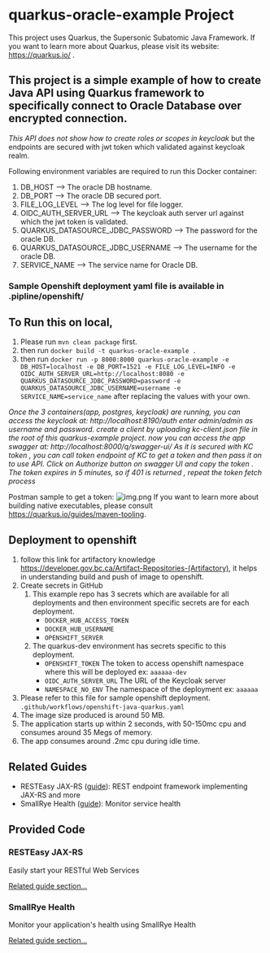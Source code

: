 # quarkus-oracle-example Project
This project uses Quarkus, the Supersonic Subatomic Java Framework.
If you want to learn more about Quarkus, please visit its website: https://quarkus.io/ .

## This project is a simple example of how to create Java API using Quarkus framework to specifically connect to Oracle Database over encrypted connection.
    
_This API does not show how to create roles or scopes in keycloak_ but the endpoints are secured with jwt token which validated against keycloak realm.

Following environment variables are required to run this Docker container:
1. DB_HOST --> The oracle DB hostname.
2. DB_PORT --> The oracle DB secured port.
3. FILE_LOG_LEVEL --> The log level for file logger.
4. OIDC_AUTH_SERVER_URL --> The keycloak auth server url against which the jwt token is validated.
5. QUARKUS_DATASOURCE_JDBC_PASSWORD --> The password for the oracle DB.
6. QUARKUS_DATASOURCE_JDBC_USERNAME --> The username for the oracle DB.
7. SERVICE_NAME --> The service name for Oracle DB.

### Sample Openshift deployment yaml file is available in .pipline/openshift/ 

## To Run this on local,
1. Please run `mvn clean package` first.
2. then run `docker build -t quarkus-oracle-example .`
3. then run `docker run -p 8000:8000 quarkus-oracle-example -e DB_HOST=localhost -e DB_PORT=1521 -e FILE_LOG_LEVEL=INFO -e OIDC_AUTH_SERVER_URL=http://localhost:8080 -e QUARKUS_DATASOURCE_JDBC_PASSWORD=password -e QUARKUS_DATASOURCE_JDBC_USERNAME=username -e SERVICE_NAME=service_name` after replacing the values with your own.

_Once the 3 containers(app, postgres, keycloak) are running, you can access the keycloak at:
http://localhost:8190/auth
enter admin/admin as username and password.
create a client by uploading kc-client.json file in the root of this quarkus-example project.
now you can access the app swagger at:
http://localhost:8000/q/swagger-ui/
As it is secured with KC token , you can call token endpoint of KC to get a token and then pass it on to use API. Click on Authorize button on swagger UI and copy the token . The token expires in 5 minutes, so if 401 is returned , repeat the token fetch process_

Postman sample to get a token:
![img.png](img.png)
If you want to learn more about building native executables, please consult https://quarkus.io/guides/maven-tooling.

## Deployment to openshift
1. follow this link for artifactory knowledge https://developer.gov.bc.ca/Artifact-Repositories-(Artifactory),  it helps in understanding build and push of image to openshift.
2. Create secrets in GitHub
   1. This example repo has 3 secrets which are available for all deployments and then environment specific secrets are for each deployment.
      - `DOCKER_HUB_ACCESS_TOKEN`
      - `DOCKER_HUB_USERNAME`
      - `OPENSHIFT_SERVER`
   2. The quarkus-dev environment has secrets specific to this deployment.
      - `OPENSHIFT_TOKEN` The token to access openshift namespace where this will be deployed ex: `aaaaaa-dev`
      - `OIDC_AUTH_SERVER_URL` The URL of the Keycloak server
      - `NAMESPACE_NO_ENV` The namespace of the deployment ex: `aaaaaa`
3. Please refer to this file for sample openshift deployment. `.github/workflows/openshift-java-quarkus.yaml`
4. The image size produced is around 50 MB.
5. The application starts up within 2 seconds, with 50-150mc cpu and consumes around 35 Megs of memory.
6. The app consumes around .2mc cpu during idle time.

## Related Guides

- RESTEasy JAX-RS ([guide](https://quarkus.io/guides/rest-json)): REST endpoint framework implementing JAX-RS and more
- SmallRye Health ([guide](https://quarkus.io/guides/microprofile-health)): Monitor service health

## Provided Code

### RESTEasy JAX-RS

Easily start your RESTful Web Services

[Related guide section...](https://quarkus.io/guides/getting-started#the-jax-rs-resources)

### SmallRye Health

Monitor your application's health using SmallRye Health

[Related guide section...](https://quarkus.io/guides/smallrye-health)
